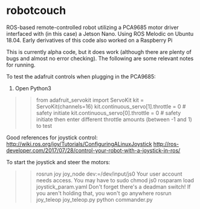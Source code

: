 # robotcouch
ROS-based remote-controlled robot utilizing a PCA9685 motor driver interfaced with (in this case) a Jetson Nano. Using ROS Melodic on Ubuntu 18.04. Early derivatives of this code also worked on a Raspberry Pi


This is currently alpha code, but it does work (although there are plenty of bugs and almost no error checking). The following are some relevant notes for running.

To test the adafruit controls when plugging in the PCA9685:
1. Open Python3
>> from adafruit_servokit import ServoKit
>> kit = ServoKit(channels=16)
>> kit.continuous_servo[1].throttle = 0 # safety initiate
>> kit.continuous_servo[0].throttle = 0 # safety initiate
 then enter different throttle amounts (between -1 and 1) to test

Good references for joystick control:
http://wiki.ros.org/joy/Tutorials/ConfiguringALinuxJoystick
http://ros-developer.com/2017/07/28/control-your-robot-with-a-joystick-in-ros/

To start the joystick and steer the motors:
>> rosrun joy joy_node dev:=/dev/input/js0 
 Your user account needs access. You may have to sudo chmod js0
>> rosparam load joystick_param.yaml 
 Don't forget there's a deadman switch! If you aren't holding that, you won't go anywhere
>> rosrun joy_teleop joy_teleop.py
>> python commander.py